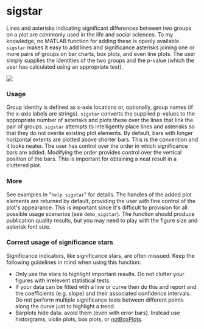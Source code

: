 # sigstar

Lines and asterisks indicating significant differences between two groups on a plot are commonly used in the life and social sciences. 
To my knowledge, no MATLAB function for adding these is openly available.
`sigstar` makes it easy to add lines and significance asterisks joining one or more pairs of groups on bar charts, box plots, and even line plots. The user simply supplies the identities of the two groups and the p-value 
(which the user has calculated using an appropriate test). 

<img src="https://github.com/raacampbell/sigstar/blob/gh-pages/images/ss.png" />

### Usage
Group identity is defined as x-axis locations or, optionally, group names (if the x-axis labels are strings). 
`sigstar` converts the supplied p-values to the appropriate number of asterisks and plots these over the lines that link the pair of groups.
`sigstar` attempts to intelligently place lines and asterisks so that they do not overlie existing plot elements. 
By default, bars with longer horizontal extents are plotted above shorter bars. 
This is the convention and it looks neater. 
The user has control over the order in which significance bars are added. 
Modifying the order provides control over the vertical position of the bars. 
This is important for obtaining a neat result in a cluttered plot.

### More
See examples in "`help sigstar`" for details.
The handles of the added plot elements are returned by default, providing the user with fine control of the plot's appearance. 
This is important since it's difficult to provision for all possible usage scenarios (see `demo_sigstar`).
The function should produce publication quality results, but you may need to play with the figure size and asterisk font size.

### Correct usage of significance stars
Significance indicators, like significance stars, are often missued. 
Keep the following guidelines in mind when using this function:
* Only use the stars to highlight important results. Do not clutter your figures with irrelevent statistical tests. 
* If your data can be fitted with a line or curve then do this and report and the coefficients (e.g. slope) and their associated confidence intervals. Do not perform multiple significance tests between different points along the curve just to highlight a trend. 
* Barplots hide data: avoid them (even with error bars). Instead use historgrams, violin plots, box plots, or [notBoxPlots](https://github.com/raacampbell/notBoxPlot).
